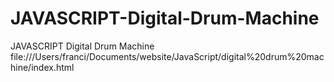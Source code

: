 # JAVASCRIPT-Digital-Drum-Machine
JAVASCRIPT Digital Drum Machine
file:///Users/franci/Documents/website/JavaScript/digital%20drum%20machine/index.html
